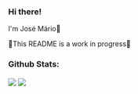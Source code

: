 ### Hi there!
I'm José Mário👋

🚧This README is a work in progress🚧
<!--
**MF853/MF853** is a ✨ _special_ ✨ repository because its `README.md` (this file) appears on your GitHub profile.

Here are some ideas to get you started:

- 🔭 I’m currently working on ...
- 🌱 I’m currently learning Python and React Native
- 👯 I’m looking to collaborate on ...
- 🤔 I’m looking for help with ...
- 💬 Ask me about ...
- 📫 How to reach me: ...
- 😄 Pronouns: ...
- ⚡ Fun fact: ...
-->
### Github Stats:

<img align="center" src="https://github-readme-stats.vercel.app/api?username=MF853&count_private=true&show_icons=true&include_all_commits=true&theme=tokyonight" />

<img align="center" src="https://github-readme-stats.vercel.app/api/top-langs/?username=MF853&theme=tokyonight" />
<!---
<img align="center" src="https://github-readme-streak-stats.herokuapp.com/?user=MF853&theme=tokyonight" alt="MF853" />

### Trophies:

<img src="https://github-profile-trophy.vercel.app/?username=MF853&theme=tokyonight" alt="MF853" />
--->
